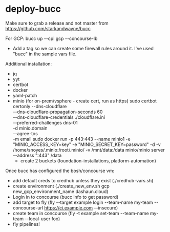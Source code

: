 # deploy-bucc

Make sure to grab a release and not master from https://github.com/starkandwayne/bucc

For GCP: bucc up --cpi gcp --concourse-lb
- Add a tag so we can create some firewall rules around it.  I've used "bucc" in the sample vars file.

Additional installation:
- jq
- yyt
- certbot
- docker
- yaml-patch
- minio (for on-prem/vsphere - create cert, run as https)
	sudo certbot certonly --dns-cloudflare \
       --dns-cloudflare-propagation-seconds 60  \
       --dns-cloudflare-credentials ./cloudflare.ini \
       --preferred-challenges dns-01 \
       -d minio.domain \
       --agree-tos \
       -m email
    sudo docker run -p 443:443 --name minio1 -e "MINIO_ACCESS_KEY=key" -e "MINIO_SECRET_KEY=password" -d -v /home/snoyes/.minio:/root/.minio/ -v /mnt/data:/data minio/minio server --address ":443" /data
    - create 2 buckets (foundation-installations, platform-automation)

Once bucc has configured the bosh/concourse vm:
- add default creds to credhub unless they exist (./credhub-vars.sh)
- create environment (./create_new_env.sh gcp new_gcp_environment_name dashaun.cloud)
- Login in to concourse (bucc info to get password) 
- add target to fly (fly --target example login --team-name my-team --concourse-url https://ci.example.com --insecure)
- create team in concourse (fly -t example set-team --team-name my-team --local-user foo)
- fly pipelines!
